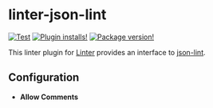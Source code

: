# linter-json-lint

[![Test](https://github.com/josa42/atom-linter-json-lint/workflows/Main/badge.svg?branch=master)](https://github.com/josa42/atom-linter-json-lint/actions?query=workflow%3AMain)
[![Plugin installs!](https://img.shields.io/apm/dm/linter-json-lint.svg?style=flat-square)](https://atom.io/packages/linter-json-lint)
[![Package version!](https://img.shields.io/apm/v/linter-json-lint.svg?style=flat-square)](https://atom.io/packages/linter-json-lint)

This linter plugin for [Linter](https://github.com/atom-community/linter) provides an interface to [json-lint](https://github.com/codenothing/jsonlint).

## Configuration

* **Allow Comments**
